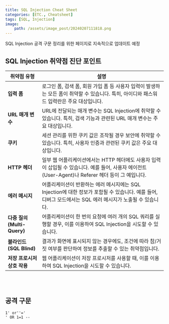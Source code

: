 ```yaml
---
title: SQL Injection Cheat Sheet
categories: [ETC., Cheatsheet]
tags: [SQL, Injection]
image:
    path: /assets/image_post/20240207111818.png
---
```

SQL Injection 공격 구문 정리를 위한 페이지로 지속적으로 업데이트 예정

## SQL Injection 취약점 진단 포인트


| 취약점 유형                  | 설명                                                                                        |
|-----------------------------|---------------------------------------------------------------------------------------------|
| **입력 폼**                  | 로그인 폼, 검색 폼, 회원 가입 폼 등 사용자 입력이 발생하는 모든 폼이 취약할 수 있습니다. 특히, 아이디와 패스워드 입력란은 주요 대상입니다.     |
| **URL 매개 변수**            | URL에 전달되는 매개 변수는 SQL Injection에 취약할 수 있습니다. 특히, 검색 기능과 관련된 URL 매개 변수는 주요 대상입니다.                  |
| **쿠키**                    | 세션 관리를 위한 쿠키 값은 조작될 경우 보안에 취약할 수 있습니다. 특히, 사용자 인증과 관련된 쿠키 값은 주요 대상입니다.                    |
| **HTTP 헤더**               | 일부 웹 어플리케이션에서는 HTTP 헤더에도 사용자 입력이 삽입될 수 있습니다. 예를 들어, 사용자 에이전트(User-Agent)나 Referer 헤더 등이 그 예입니다. |
| **에러 메시지**              | 어플리케이션이 반환하는 에러 메시지에는 SQL Injection에 대한 정보가 포함될 수 있습니다. 예를 들어, 디버그 모드에서는 SQL 에러 메시지가 노출될 수 있습니다. |
| **다중 질의(Multi-Query)**   | 어플리케이션이 한 번의 요청에 여러 개의 SQL 쿼리를 실행할 경우, 이를 이용하여 SQL Injection을 시도할 수 있습니다.                  |
| **블라인드(SQL Blind)**      | 결과가 화면에 표시되지 않는 경우에도, 조건에 따라 참/거짓 여부를 판단하여 정보를 추출할 수 있는 취약점입니다.                      |
| **저장 프로시저 상호 작용** | 웹 어플리케이션이 저장 프로시저를 사용할 때, 이를 이용하여 SQL Injection을 시도할 수 있습니다.                                |

<br/><br/>


## 공격 구문
```
1' or''='
' OR 1=1 --

```

